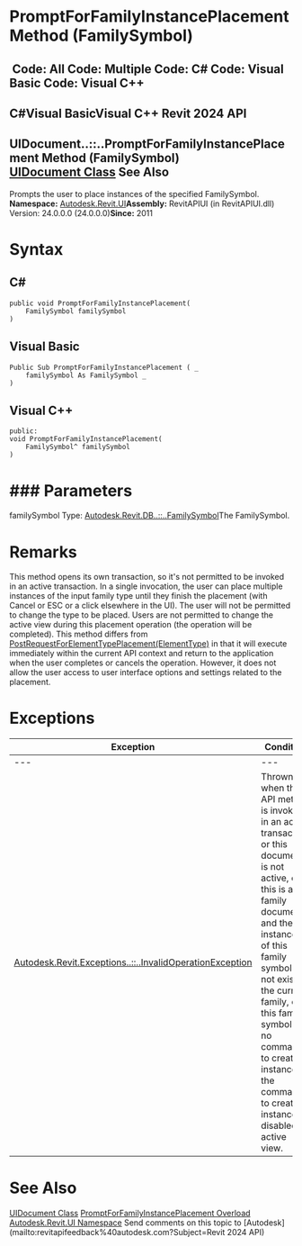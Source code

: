 # PromptForFamilyInstancePlacement Method (FamilySymbol)

﻿
 Code: All Code: Multiple Code: C# Code: Visual Basic Code: Visual C++   
---  
C#Visual BasicVisual C++
Revit 2024 API  
---  
UIDocument..::..PromptForFamilyInstancePlacement Method (FamilySymbol)  
[UIDocument Class](295b48c8-0571-ad5c-eead-baea84a6787c.md "UIDocument Class") See Also  
---  
Prompts the user to place instances of the specified FamilySymbol.
**Namespace:** [Autodesk.Revit.UI](e86fd90a-8957-02a6-da7f-ced248966e3e.md "Autodesk.Revit.UI Namespace")**Assembly:** RevitAPIUI (in RevitAPIUI.dll) Version: 24.0.0.0 (24.0.0.0)**Since:** 2011
# Syntax
C#  
---  
```text
public void PromptForFamilyInstancePlacement(
	FamilySymbol familySymbol
)
```
  
Visual Basic  
---  
```text
Public Sub PromptForFamilyInstancePlacement ( _
	familySymbol As FamilySymbol _
)
```
  
Visual C++  
---  
```text
public:
void PromptForFamilyInstancePlacement(
	FamilySymbol^ familySymbol
)
```
  
# ### Parameters
familySymbol
    Type: [Autodesk.Revit.DB..::..FamilySymbol](a1acaed0-6a62-4c1d-94f5-4e27ce0923d3.md "FamilySymbol Class")The FamilySymbol.
# Remarks
This method opens its own transaction, so it's not permitted to be invoked in an active transaction. In a single invocation, the user can place multiple instances of the input family type until they finish the placement (with Cancel or ESC or a click elsewhere in the UI). The user will not be permitted to change the type to be placed. Users are not permitted to change the active view during this placement operation (the operation will be completed). 
This method differs from [PostRequestForElementTypePlacement(ElementType)](f9bf4ed3-0354-6bc1-6db3-e34fcbace950.md "PostRequestForElementTypePlacement Method") in that it will execute immediately within the current API context and return to the application when the user completes or cancels the operation. However, it does not allow the user access to user interface options and settings related to the placement. 
# Exceptions
| Exception | Condition |
| --- | --- |
| --- | --- |
| [Autodesk.Revit.Exceptions..::..InvalidOperationException](9e715f03-3884-e539-4dd6-8d7545733adc.md "InvalidOperationException Class") | Thrown when this API method is invoked in an active transaction, or this document is not active, or this is a family document and the instances of this family symbol can not exist in the current family, or this family symbol has no command to create instance, or the command to create instance is disabled in active view. |

# See Also
[UIDocument Class](295b48c8-0571-ad5c-eead-baea84a6787c.md "UIDocument Class")
[PromptForFamilyInstancePlacement Overload](b05a17df-3f63-9172-8e49-d2e1e6b8e9e2.md "PromptForFamilyInstancePlacement Method")
[Autodesk.Revit.UI Namespace](e86fd90a-8957-02a6-da7f-ced248966e3e.md "Autodesk.Revit.UI Namespace")
Send comments on this topic to [Autodesk](mailto:revitapifeedback%40autodesk.com?Subject=Revit 2024 API)
